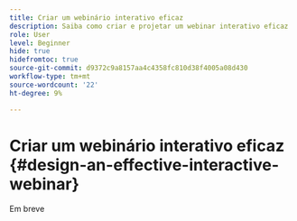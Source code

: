 ```yaml
---
title: Criar um webinário interativo eficaz
description: Saiba como criar e projetar um webinar interativo eficaz
role: User
level: Beginner
hide: true
hidefromtoc: true
source-git-commit: d9372c9a8157aa4c4358fc810d38f4005a08d430
workflow-type: tm+mt
source-wordcount: '22'
ht-degree: 9%

---
```


# Criar um webinário interativo eficaz {#design-an-effective-interactive-webinar}

Em breve
